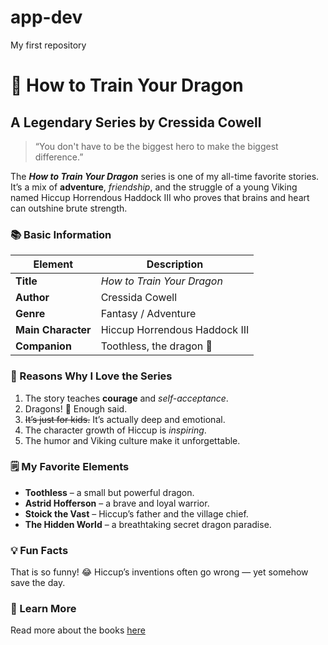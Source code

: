 # app-dev
My first repository

# 🐉 How to Train Your Dragon

## A Legendary Series by Cressida Cowell

> “You don't have to be the biggest hero to make the biggest difference.”

The ***How to Train Your Dragon*** series is one of my all-time favorite stories. It’s a mix of **adventure**, *friendship*, and the struggle of a young Viking named Hiccup Horrendous Haddock III who proves that brains and heart can outshine brute strength.

### 📚 Basic Information

| Element            | Description                   |
| ------------------ | ----------------------------- |
| **Title**          | *How to Train Your Dragon*    |
| **Author**         | Cressida Cowell               |
| **Genre**          | Fantasy / Adventure           |
| **Main Character** | Hiccup Horrendous Haddock III |
| **Companion**      | Toothless, the dragon 🐲      |

### 🧭 Reasons Why I Love the Series

1. The story teaches **courage** and *self-acceptance*.
2. Dragons! 🐉 Enough said.
3. ~~It’s just for kids.~~ It’s actually deep and emotional.
4. The character growth of Hiccup is *inspiring*.
5. The humor and Viking culture make it unforgettable.

### 🗒️ My Favorite Elements

* **Toothless** – a small but powerful dragon.
* **Astrid Hofferson** – a brave and loyal warrior.
* **Stoick the Vast** – Hiccup’s father and the village chief.
* **The Hidden World** – a breathtaking secret dragon paradise.

### 💡 Fun Facts

That is so funny! :joy:
Hiccup’s inventions often go wrong — yet somehow save the day.

### 🔗 Learn More

Read more about the books [here](https://www.cressidacowell.co.uk/landing-page/cressida-cowell/cressida-cowell-how-to-train-your-dragon/)
